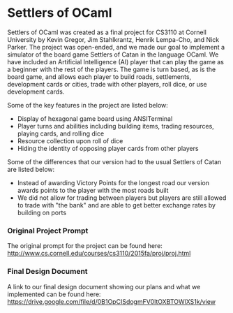 # Settlers of OCaml

Settlers of OCaml was created as a final project for CS3110 at Cornell University by Kevin Gregor, Jim Stahlkrantz, Henrik Lempa-Cho, and Nick Parker. The project was open-ended, and we made our goal to implement a simulator of the board game Settlers of Catan in the language OCaml. We have included an Artificial Intelligence (AI) player that can play the game as a beginner with the rest of the players. The game is turn based, as is the board game, and allows each player to build roads, settlements, development cards or cities, trade with other players, roll dice, or use development cards.  

Some of the key features in the project are listed below:
  - Display of hexagonal game board using ANSITerminal
  - Player turns and abilities including building items, trading resources, playing cards, and rolling dice
  - Resource collection upon roll of dice
  - Hiding the identity of opposing player cards from other players 
 
Some of the differences that our version had to the usual Settlers of Catan are listed below:
  - Instead of awarding Victory Points for the longest road our version awards points to the player with the most roads built
  - We did not allow for trading between players but players are still allowed to trade with "the bank" and are able to get better exchange rates by building on ports


### Original Project Prompt
The original prompt for the project can be found here: http://www.cs.cornell.edu/courses/cs3110/2015fa/proj/proj.html

### Final Design Document
A link to our final design document showing our plans and what we implemented can be found here:
https://drive.google.com/file/d/0B1OpCISdogmFV0ltOXBTOWlXS1k/view
